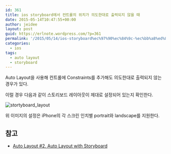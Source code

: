 ```yaml
---
id: 361
title: ios storyboard에서 컨트롤의 위치가 의도한대로 출력되지 않을 때
date: 2015-05-14T10:47:55+00:00
author: jeidee
layout: post
guid: https://erlnote.wordpress.com/?p=361
permalink: '/2015/05/14/ios-storyboard%ec%97%90%ec%84%9c-%ec%bb%a8%ed%8a%b8%eb%a1%a4%ec%9d%98-%ec%9c%84%ec%b9%98%ea%b0%80-%ec%9d%98%eb%8f%84%ed%95%9c%eb%8c%80%eb%a1%9c-%ec%b6%9c%eb%a0%a5%eb%90%98%ec%a7%80-%ec%95%8a%ec%9d%84/'
categories:
  - ios
tags:
  - auto layout
  - storyboard
---
```

Auto Layout을 사용해 컨트롤에 Constraints를 추가해도 의도한대로 출력되지 않는 경우가 있다.
  
이럴 경우 다음과 같이 스토리보드 레이아웃이 제대로 설정되어 있는지 확인한다.

![stortyboard_layout](http://localhost:8888/wordpress/wp-content/uploads/2015/05/ec8aa4ed81aceba6b0ec83b7-2015-05-14-ec98a4eca084-10-39-53.png)

위 이미지의 설정은 iPhone의 각 스크린 인치별 portrait와 landscape를 지원한다.

## 참고

  * [Auto Layout #2. Auto Layout with Storyboard](http://meetkei.com/?p=3460)